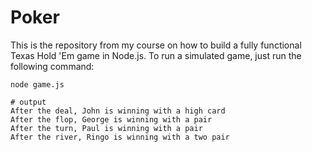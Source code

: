 # Poker
This is the repository from my course on how to build a fully functional Texas Hold 'Em game in Node.js.  To run a simulated 
game, just run the following command:

```
node game.js
```

```
# output
After the deal, John is winning with a high card
After the flop, George is winning with a pair
After the turn, Paul is winning with a pair
After the river, Ringo is winning with a two pair
```
